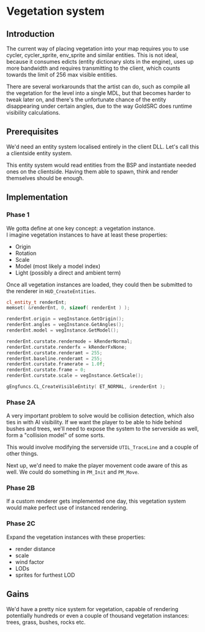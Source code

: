 
# Vegetation system

## Introduction
The current way of placing vegetation into your map requires you to use cycler, cycler_sprite, env_sprite and similar entities. This is not ideal, because it consumes edicts (entity dictionary slots in the engine), uses up more bandwidth and requires transmitting to the client, which counts towards the limit of 256 max visible entities.

There are several workarounds that the artist can do, such as compile all the vegetation for the level into a single MDL, but that becomes harder to tweak later on, and there's the unfortunate chance of the entity disappearing under certain angles, due to the way GoldSRC does runtime visibility calculations.

## Prerequisites
We'd need an entity system localised entirely in the client DLL. Let's call this a clientside entity system.

This entity system would read entities from the BSP and instantiate needed ones on the clientside. Having them able to spawn, think and render themselves should be enough.

## Implementation

### Phase 1
We gotta define at one key concept: a vegetation instance.  
I imagine vegetation instances to have at least these properties:
* Origin
* Rotation
* Scale
* Model (most likely a model index)
* Light (possibly a direct and ambient term)

Once all vegetation instances are loaded, they could then be submitted to the renderer in `HUD_CreateEntities`. 

```cpp
cl_entity_t renderEnt;
memset( &renderEnt, 0, sizeof( renderEnt ) );

renderEnt.origin = vegInstance.GetOrigin();
renderEnt.angles = vegInstance.GetAngles();
renderEnt.model = vegInstance.GetModel();

renderEnt.curstate.rendermode = kRenderNormal;
renderEnt.curstate.renderfx = kRenderFxNone;
renderEnt.curstate.renderamt = 255;
renderEnt.baseline.renderamt = 255;
renderEnt.curstate.framerate = 1.0f;
renderEnt.curstate.frame = 0;
renderEnt.curstate.scale = vegInstance.GetScale();

gEngfuncs.CL_CreateVisibleEntity( ET_NORMAL, &renderEnt );
```

### Phase 2A
A very important problem to solve would be collision detection, which also ties in with AI visibility. If we want the player to be able to hide behind bushes and trees, we'll need to expose the system to the serverside as well, form a "collision model" of some sorts.

This would involve modifying the serverside `UTIL_TraceLine` and a couple of other things. 

Next up, we'd need to make the player movement code aware of this as well. We could do something in `PM_Init` and `PM_Move`.

### Phase 2B
If a custom renderer gets implemented one day, this vegetation system would make perfect use of instanced rendering.

### Phase 2C
Expand the vegetation instances with these properties:
* render distance
* scale
* wind factor
* LODs
* sprites for furthest LOD

## Gains
We'd have a pretty nice system for vegetation, capable of rendering potentially hundreds or even a couple of thousand vegetation instances: trees, grass, bushes, rocks etc.
